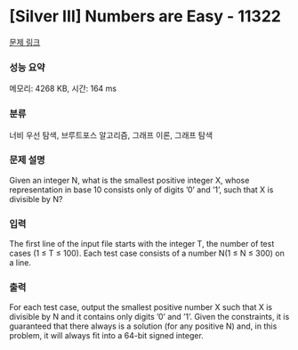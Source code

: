 # [Silver III] Numbers are Easy - 11322 

[문제 링크](https://www.acmicpc.net/problem/11322) 

### 성능 요약

메모리: 4268 KB, 시간: 164 ms

### 분류

너비 우선 탐색, 브루트포스 알고리즘, 그래프 이론, 그래프 탐색

### 문제 설명

<p>Given an integer N, what is the smallest positive integer X, whose representation in base 10 consists only of digits ’0’ and ’1’, such that X is divisible by N?</p>

### 입력 

 <p>The first line of the input file starts with the integer T, the number of test cases (1 ≤ T ≤ 100). Each test case consists of a number N(1 ≤ N ≤ 300) on a line.</p>

### 출력 

 <p>For each test case, output the smallest positive number X such that X is divisible by N and it contains only digits ’0’ and ’1’. Given the constraints, it is guaranteed that there always is a solution (for any positive N) and, in this problem, it will always fit into a 64-bit signed integer.</p>

